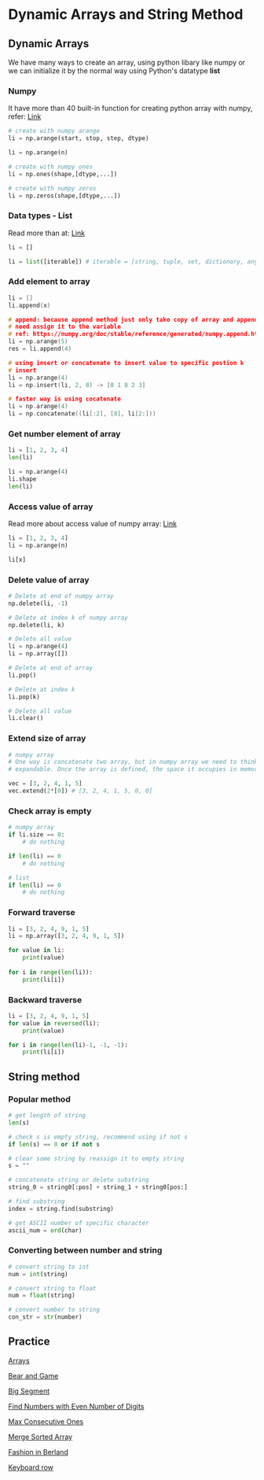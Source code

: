 # Dynamic Arrays and String Method
## Dynamic Arrays
We have many ways to create an array, using python libary like numpy or we can initialize it by the normal way using Python's datatype **list**

### Numpy
It have more than 40 built-in function for creating python array with numpy, refer: [Link](https://numpy.org/doc/stable/user/basics.creation.html#arrays-creation)
```python
# create with numpy arange
li = np.arange(start, stop, step, dtype)

li = np.arange(n)

# create with numpy ones
li = np.ones(shape,[dtype,...])

# create with numpy zeros
li = np.zeros(shape,[dtype,...])
```

### Data types - List
Read more than at: [Link](https://www.programiz.com/python-programming/methods/built-in/list)
```python
li = []

li = list([iterable]) # iterable = [string, tuple, set, dictionary, anything have iter,...]
```

### Add element to array
```c++
li = []
li.append(x)

# append: because append method just only take copy of array and append to that copy, so we 
# need assign it to the variable
# ref: https://numpy.org/doc/stable/reference/generated/numpy.append.html
li = np.arange(5)
res = li.append(4)

# using insert or concatenate to insert value to specific postion k
# insert
li = np.arange(4)
li = np.insert(li, 2, 8) -> [0 1 8 2 3]

# faster way is using cocatenate
li = np.arange(4)
li = np.concatenate((li[:2], [8], li[2:]))
```


### Get number element of array
```python
li = [1, 2, 3, 4]
len(li)

li = np.arange(4)
li.shape
len(li)
```

### Access value of array
Read more about access value of numpy array: [Link](https://numpy.org/doc/stable/user/basics.indexing.html)
```python
li = [1, 2, 3, 4]
li = np.arange(n)

li[x]
```

### Delete value of array
```python
# Delete at end of numpy array
np.delete(li, -1)

# Delete at index k of numpy array
np.delete(li, k)

# Delete all value
li = np.arange(4)
li = np.array([])

# Delete at end of array
li.pop()

# Delete at index k
li.pop(k)

# Delete all value
li.clear()
```

### Extend size of array
```python
# numpy array
# One way is concatenate two array, but in numpy array we need to think that array are not 
# expandable. Once the array is defined, the space it occupies in memory

vec = [3, 2, 4, 1, 5]
vec.extend(2*[0]) # [3, 2, 4, 1, 5, 0, 0]

```

### Check array is empty
```python
# numpy array
if li.size == 0:
    # do nothing

if len(li) == 0
    # do nothing

# list
if len(li) == 0
    # do nothing
```

### Forward traverse
```python
li = [3, 2, 4, 9, 1, 5]
li = np.array([3, 2, 4, 9, 1, 5])

for value in li:
    print(value)
    
for i in range(len(li)):
    print(li[i])
```

### Backward traverse
```python
li = [3, 2, 4, 9, 1, 5]
for value in reversed(li):
    print(value)

for i in range(len(li)-1, -1, -1):
    print(li[i])
```

## String method
### Popular method
```python
# get length of string
len(s)

# check s is empty string, recommend using if not s
if len(s) == 0 or if not s

# clear some string by reassign it to empty string
s = ""

# concatenate string or delete substring
string_0 = string0[:pos] + string_1 + string0[pos:]

# find substring
index = string.find(substring)

# get ASCII number of specific character
ascii_num = ord(char)
```

### Converting between number and string
```python
# convert string to int
num = int(string)

# convert string to float
num = float(string)

# convert number to string
con_str = str(number)
```

## Practice

[Arrays](https://github.com/nghoanglong/DataStructures-Algorithms-CheatSheet/blob/master/02%20DYNAMIC%20ARRAYS%20AND%20STRING/arrays.py)

[Bear and Game](https://github.com/nghoanglong/DataStructures-Algorithms-CheatSheet/blob/master/02%20DYNAMIC%20ARRAYS%20AND%20STRING/bear_and_game.py)

[Big Segment](https://github.com/nghoanglong/DataStructures-Algorithms-CheatSheet/blob/master/02%20DYNAMIC%20ARRAYS%20AND%20STRING/big_segment.py)

[Find Numbers with Even Number of Digits](https://github.com/nghoanglong/DataStructures-Algorithms-CheatSheet/blob/master/02%20DYNAMIC%20ARRAYS%20AND%20STRING/find_numbers_with_even_number_of_digits.py)

[Max Consecutive Ones](https://github.com/nghoanglong/DataStructures-Algorithms-CheatSheet/blob/master/02%20DYNAMIC%20ARRAYS%20AND%20STRING/max_consecutive_ones.py)

[Merge Sorted Array](https://github.com/nghoanglong/DataStructures-Algorithms-CheatSheet/blob/master/02%20DYNAMIC%20ARRAYS%20AND%20STRING/merge_sorted_array.py)

[Fashion in Berland](https://github.com/nghoanglong/DataStructures-Algorithms-CheatSheet/blob/master/02%20DYNAMIC%20ARRAYS%20AND%20STRING/fashion_in_berland.py)

[Keyboard row](https://github.com/nghoanglong/DataStructures-Algorithms-CheatSheet/blob/master/02%20DYNAMIC%20ARRAYS%20AND%20STRING/keyboard_row.py)

